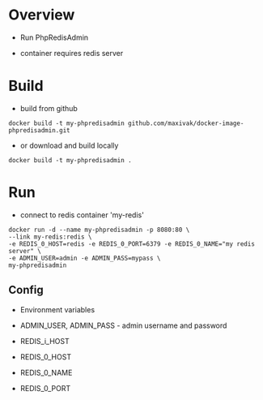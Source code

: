 # Overview

* Run PhpRedisAdmin

* container requires redis server



# Build

* build from github

```
docker build -t my-phpredisadmin github.com/maxivak/docker-image-phpredisadmin.git
```

* or download and build locally
```
docker build -t my-phpredisadmin .
```


# Run

* connect to redis container 'my-redis'

```
docker run -d --name my-phpredisadmin -p 8080:80 \
--link my-redis:redis \
-e REDIS_0_HOST=redis -e REDIS_0_PORT=6379 -e REDIS_0_NAME="my redis server" \
-e ADMIN_USER=admin -e ADMIN_PASS=mypass \
my-phpredisadmin

```

## Config

* Environment variables

* ADMIN_USER, ADMIN_PASS - admin username and password


* REDIS_i_HOST

* REDIS_0_HOST
* REDIS_0_NAME
* REDIS_0_PORT

